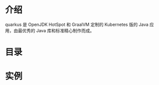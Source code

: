 # 介绍
quarkus 是 OpenJDK HotSpot 和 GraalVM 定制的 Kubernetes 版的 Java 应用，由最优秀的 Java 库和标准精心制作而成。

# 目录


# 实例